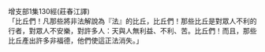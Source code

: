 增支部1集130經(莊春江譯)  
「比丘們！凡那些將非法解說為『法』的比丘，比丘們！那些比丘是對眾人不利的行者，對眾人不安樂，對許多人：天與人無利益、不利、苦。比丘們！而且，那些比丘產出許多非福德，他們使這正法消失。」  
  
  
